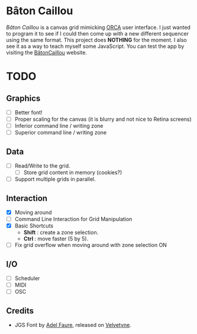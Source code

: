 # Bâton Caillou

_Bâton Caillou_ is a canvas grid mimicking [ORCA](https://github.com/hundredrabbits/Orca) user interface. I just wanted to program it to see if I could then come up with a new different sequencer using the same format. This project does **NOTHING** for the moment. I also see it as a way to teach myself some JavaScript. You can test the app by visiting the [BâtonCaillou](https://batoncaillou.raphaelforment.fr) website.

# TODO

## Graphics

- [ ] Better font!
- [ ] Proper scaling for the canvas (it is blurry and not nice to Retina screens)
- [ ] Inferior command line / writing zone
- [ ] Superior command line / writing zone

## Data

- [ ] Read/Write to the grid.
  - [ ] Store grid content in memory (cookies?)
- [ ] Support multiple grids in parallel.

## Interaction

- [X] Moving around
- [ ] Command Line Interaction for Grid Manipulation
- [X] Basic Shortcuts
  - **Shift** : create a zone selection.
  - **Ctrl** : move faster (5 by 5).
- [ ] Fix grid overflow when moving around with zone selection ON

## I/O

- [ ] Scheduler
- [ ] MIDI
- [ ] OSC

## Credits

- JGS Font by [Adel Faure](https://adelfaure.net/), released on [Velvetyne](https://velvetyne.fr/fonts/jgs-font/).
